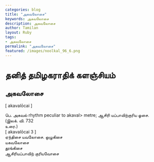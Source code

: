 ```yaml
---  
categories: blog  
title: "அகவலோசை"
keywords: அகவலோசை  
description: அகவலோசை
author: Tamilan  
layout: Ruby  
tags:     
- அகவலோசை
permalink: "அகவலோசை"  
featured: /images/noolkal_96_6.png  
--- 
```

# தனித் தமிழகராதிக் களஞ்சியம்
## அகவலோசை

[ akavalōcai ]  
  
பெ. அகவல் rhythm peculiar to akaval> metre; ஆசிரி யப்பாவிற்குரிய ஓசை. (இலக். வி. 732  
உரை.)  
[ akavalōcai 3 ]  
ஏந்திசை யவலோசை. ஒழுகிசை  
யகவலோசை  
தூங்கிசை  
ஆசிரியப்பாவிற் குரியவோசை